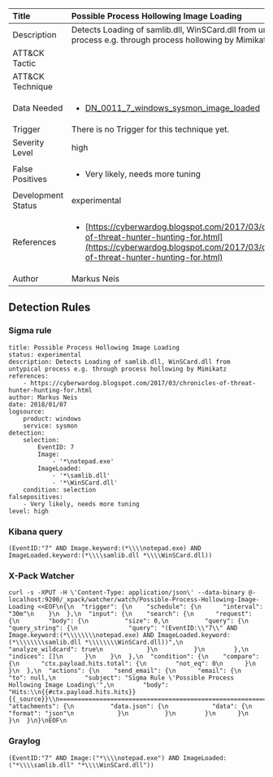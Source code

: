 | Title                | Possible Process Hollowing Image Loading                                                                                                                                                 |
|:---------------------|:------------------------------------------------------------------------------------------------------------------------------------------------------------|
| Description          | Detects Loading of samlib.dll, WinSCard.dll from untypical process e.g. through process hollowing by Mimikatz                                                                                                                                           |
| ATT&amp;CK Tactic    | <ul></ul>  |
| ATT&amp;CK Technique | <ul></ul>                             |
| Data Needed          | <ul><li>[DN_0011_7_windows_sysmon_image_loaded](../Data_Needed/DN_0011_7_windows_sysmon_image_loaded.md)</li></ul>                                                         |
| Trigger              |  There is no Trigger for this technique yet.  |
| Severity Level       | high                                                                                                                                                 |
| False Positives      | <ul><li>Very likely, needs more tuning</li></ul>                                                                  |
| Development Status   | experimental                                                                                                                                                |
| References           | <ul><li>[https://cyberwardog.blogspot.com/2017/03/chronicles-of-threat-hunter-hunting-for.html](https://cyberwardog.blogspot.com/2017/03/chronicles-of-threat-hunter-hunting-for.html)</li></ul>                                                          |
| Author               | Markus Neis                                                                                                                                                |


## Detection Rules

### Sigma rule

```
title: Possible Process Hollowing Image Loading 
status: experimental
description: Detects Loading of samlib.dll, WinSCard.dll from untypical process e.g. through process hollowing by Mimikatz
references:
    - https://cyberwardog.blogspot.com/2017/03/chronicles-of-threat-hunter-hunting-for.html
author: Markus Neis
date: 2018/01/07
logsource:
    product: windows
    service: sysmon
detection:
    selection:
        EventID: 7
        Image:
            - '*\notepad.exe'
        ImageLoaded:
            - '*\samlib.dll'
            - '*\WinSCard.dll'
    condition: selection
falsepositives:
    - Very likely, needs more tuning
level: high

```





### Kibana query

```
(EventID:"7" AND Image.keyword:(*\\\\notepad.exe) AND ImageLoaded.keyword:(*\\\\samlib.dll *\\\\WinSCard.dll))
```





### X-Pack Watcher

```
curl -s -XPUT -H \'Content-Type: application/json\' --data-binary @- localhost:9200/_xpack/watcher/watch/Possible-Process-Hollowing-Image-Loading <<EOF\n{\n  "trigger": {\n    "schedule": {\n      "interval": "30m"\n    }\n  },\n  "input": {\n    "search": {\n      "request": {\n        "body": {\n          "size": 0,\n          "query": {\n            "query_string": {\n              "query": "(EventID:\\"7\\" AND Image.keyword:(*\\\\\\\\notepad.exe) AND ImageLoaded.keyword:(*\\\\\\\\samlib.dll *\\\\\\\\WinSCard.dll))",\n              "analyze_wildcard": true\n            }\n          }\n        },\n        "indices": []\n      }\n    }\n  },\n  "condition": {\n    "compare": {\n      "ctx.payload.hits.total": {\n        "not_eq": 0\n      }\n    }\n  },\n  "actions": {\n    "send_email": {\n      "email": {\n        "to": null,\n        "subject": "Sigma Rule \'Possible Process Hollowing Image Loading\'",\n        "body": "Hits:\\n{{#ctx.payload.hits.hits}}{{_source}}\\n================================================================================\\n{{/ctx.payload.hits.hits}}",\n        "attachments": {\n          "data.json": {\n            "data": {\n              "format": "json"\n            }\n          }\n        }\n      }\n    }\n  }\n}\nEOF\n
```





### Graylog

```
(EventID:"7" AND Image:("*\\\\notepad.exe") AND ImageLoaded:("*\\\\samlib.dll" "*\\\\WinSCard.dll"))
```


